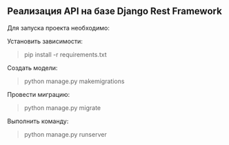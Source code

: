 

## Реализация API на базе Django Rest Framework

Для запуска проекта необходимо:

Установить зависимости:
> pip install -r requirements.txt

Создать модели:

>python manage.py makemigrations

Провести миграцию:
> python manage.py migrate

Выполнить команду:
> python manage.py runserver

### 